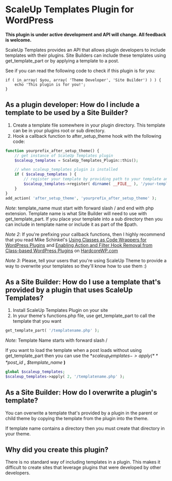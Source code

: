 # ScaleUp Templates Plugin for WordPress

**This plugin is under active development and API will change. All feedback is welcome.**

ScaleUp Templates provides an API that allows plugin developers to include templates with their plugins.
Site Builders can include these templates using get_template_part or by applying a template to a post.

See if you can read the following code to check if this plugin is for you:

    if ( in_array( $you, array( 'Theme Developer', 'Site Builder') ) ) {
        echo 'This plugin is for you!';
    }

## As a plugin developer: How do I include a template to be used by a Site Builder?

1. Create a template file somewhere in your plugin directory. This template can be in your plugins root or sub directory.
2. Hook a callback function to after_setup_theme hook with the following code:

```php
function yourprefix_after_setup_theme() {
    // get instance of ScaleUp Templates plugin
    $scaleup_templates = ScaleUp_Templates_Plugin::this();

    // when scaleup_templates plugin is installed
    if ( $scaleup_templates ) {
        // register your template by providing path to your template and template name
        $scaleup_templates->register( dirname( __FILE__ ), '/your-template.php' );
    }
}
add_action( 'after_setup_theme', 'yourprefix_after_setup_theme' );
```

*Note*: template_name must start with forward slash / and end with php extension. Template name is what Site Builder will
need to use with get_template_part. If you place your template into a sub directory then you can include in template name
or include it as part of the $path.

*Note 2*: If you're prefixing your callback functions, then I highly recommend that you read Mike Schinkel's [Using Classes as Code Wrappers for WordPress Plugins](http://hardcorewp.com/2012/using-classes-as-code-wrappers-for-wordpress-plugins/) and [Enabling Action and Filter Hook Removal from Class-based WordPress Plugins](http://hardcorewp.com/2012/enabling-action-and-filter-hook-removal-from-class-based-wordpress-plugins/) on [HardcoreWP.com](http://hardcorewp.com)

*Note 3*: Please, tell your users that you're using ScaleUp Theme to provide a way to overwrite your templates so they'll know how to use them :)

## As a Site Builder: How do I use a template that's provided by a plugin that uses ScaleUp Templates?

1. Install ScaleUp Templates Plugin on your site
2. In your theme's functions.php file, use get_template_part to call the template that you want

```php
get_template_part( '/templatename.php' );
```

*Note:* Template Name starts with forward slash /

If you want to load the template when a post loads without using get_template_part then you can use the **$scaleup_templates->apply(** *$post_id* **,** *$template_name* **)**

```php
global $scaleup_templates;
$scaleup_templates->apply( 2, '/templatename.php' );
```

## As a Site Builder: How do I overwrite a plugin's template?

You can overwrite a template that's provided by a plugin in the parent or child theme by copying the template from the plugin into the theme.

If template name contains a directory then you must create that directory in your theme.

## Why did you create this plugin?

There is no standard way of including templates in a plugin. This makes it difficult to create sites that leverage plugins that were developed by other developers. 

